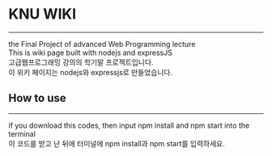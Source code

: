 # KNU WIKI
---
the Final Project of advanced Web Programming lecture<br>
This is wiki page built with nodejs and expressJS<br>
고급웹프로그래밍 강의의 학기말 프로젝트입니다.<br>
이 위키 페이지는 nodejs와 expressjs로 만들었습니다.<br>

## How to use
---
if you download this codes, then input npm install and npm start into the terminal<br>
이 코드를 받고 난 뒤에 터미널에 npm install과 npm start를 입력하세요.<br>
